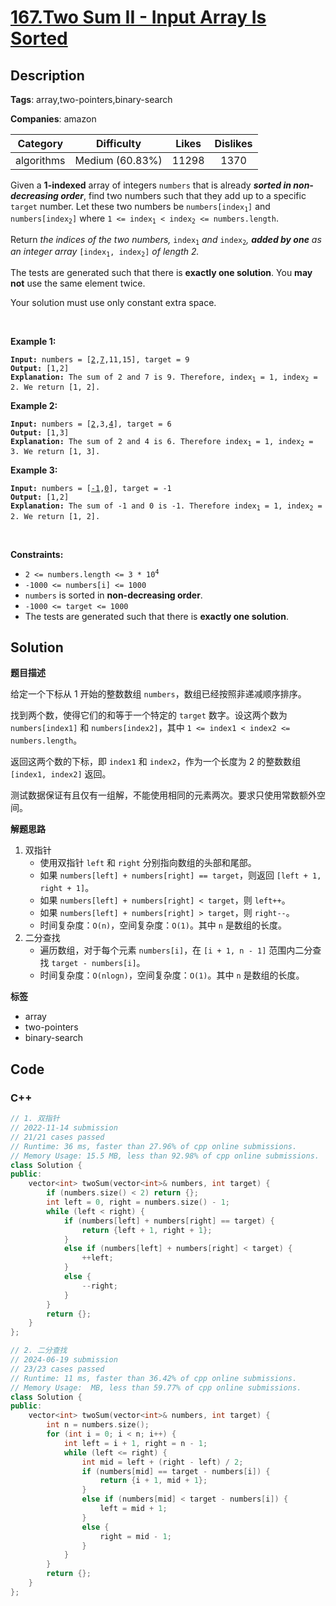 # [167.Two Sum II - Input Array Is Sorted](https://leetcode.com/problems/two-sum-ii-input-array-is-sorted/description/)

## Description

**Tags**: array,two-pointers,binary-search

**Companies**: amazon

|  Category  |   Difficulty    | Likes | Dislikes |
| :--------: | :-------------: | :---: | :------: |
| algorithms | Medium (60.83%) | 11298 |   1370   |

<p>Given a <strong>1-indexed</strong> array of integers <code>numbers</code> that is already <strong><em>sorted in non-decreasing order</em></strong>, find two numbers such that they add up to a specific <code>target</code> number. Let these two numbers be <code>numbers[index<sub>1</sub>]</code> and <code>numbers[index<sub>2</sub>]</code> where <code>1 &lt;= index<sub>1</sub> &lt; index<sub>2</sub> &lt;= numbers.length</code>.</p>
<p>Return<em> the indices of the two numbers, </em><code>index<sub>1</sub></code><em> and </em><code>index<sub>2</sub></code><em>, <strong>added by one</strong> as an integer array </em><code>[index<sub>1</sub>, index<sub>2</sub>]</code><em> of length 2.</em></p>
<p>The tests are generated such that there is <strong>exactly one solution</strong>. You <strong>may not</strong> use the same element twice.</p>
<p>Your solution must use only constant extra space.</p>
<p>&nbsp;</p>
<p><strong class="example">Example 1:</strong></p>
<pre><code><strong>Input:</strong> numbers = [<u>2</u>,<u>7</u>,11,15], target = 9
<strong>Output:</strong> [1,2]
<strong>Explanation:</strong> The sum of 2 and 7 is 9. Therefore, index<sub>1</sub> = 1, index<sub>2</sub> = 2. We return [1, 2].</code></pre>
<p><strong class="example">Example 2:</strong></p>
<pre><code><strong>Input:</strong> numbers = [<u>2</u>,3,<u>4</u>], target = 6
<strong>Output:</strong> [1,3]
<strong>Explanation:</strong> The sum of 2 and 4 is 6. Therefore index<sub>1</sub> = 1, index<sub>2</sub> = 3. We return [1, 3].</code></pre>
<p><strong class="example">Example 3:</strong></p>
<pre><code><strong>Input:</strong> numbers = [<u>-1</u>,<u>0</u>], target = -1
<strong>Output:</strong> [1,2]
<strong>Explanation:</strong> The sum of -1 and 0 is -1. Therefore index<sub>1</sub> = 1, index<sub>2</sub> = 2. We return [1, 2].</code></pre>
<p>&nbsp;</p>
<p><strong>Constraints:</strong></p>
<ul>
  <li><code>2 &lt;= numbers.length &lt;= 3 * 10<sup>4</sup></code></li>
  <li><code>-1000 &lt;= numbers[i] &lt;= 1000</code></li>
  <li><code>numbers</code> is sorted in <strong>non-decreasing order</strong>.</li>
  <li><code>-1000 &lt;= target &lt;= 1000</code></li>
  <li>The tests are generated such that there is <strong>exactly one solution</strong>.</li>
</ul>

## Solution

**题目描述**

给定一个下标从 1 开始的整数数组 `numbers`，数组已经按照非递减顺序排序。

找到两个数，使得它们的和等于一个特定的 `target` 数字。设这两个数为 `numbers[index1]` 和 `numbers[index2]`，其中 `1 <= index1 < index2 <= numbers.length`。

返回这两个数的下标，即 `index1` 和 `index2`，作为一个长度为 2 的整数数组 `[index1, index2]` 返回。

测试数据保证有且仅有一组解，不能使用相同的元素两次。要求只使用常数额外空间。

**解题思路**

1. 双指针
   - 使用双指针 `left` 和 `right` 分别指向数组的头部和尾部。
   - 如果 `numbers[left] + numbers[right] == target`，则返回 `[left + 1, right + 1]`。
   - 如果 `numbers[left] + numbers[right] < target`，则 `left++`。
   - 如果 `numbers[left] + numbers[right] > target`，则 `right--`。
   - 时间复杂度：`O(n)`，空间复杂度：`O(1)`。其中 `n` 是数组的长度。
2. 二分查找
   - 遍历数组，对于每个元素 `numbers[i]`，在 `[i + 1, n - 1]` 范围内二分查找 `target - numbers[i]`。
   - 时间复杂度：`O(nlogn)`，空间复杂度：`O(1)`。其中 `n` 是数组的长度。

**标签**

- array
- two-pointers
- binary-search

<!-- code start -->
## Code

### C++

```cpp
// 1. 双指针
// 2022-11-14 submission
// 21/21 cases passed
// Runtime: 36 ms, faster than 27.96% of cpp online submissions.
// Memory Usage: 15.5 MB, less than 92.98% of cpp online submissions.
class Solution {
public:
    vector<int> twoSum(vector<int>& numbers, int target) {
        if (numbers.size() < 2) return {};
        int left = 0, right = numbers.size() - 1;
        while (left < right) {
            if (numbers[left] + numbers[right] == target) {
                return {left + 1, right + 1};
            }
            else if (numbers[left] + numbers[right] < target) {
                ++left;
            }
            else {
                --right;
            }
        }
        return {};
    }
};
```

```cpp
// 2. 二分查找
// 2024-06-19 submission
// 23/23 cases passed
// Runtime: 11 ms, faster than 36.42% of cpp online submissions.
// Memory Usage:  MB, less than 59.77% of cpp online submissions.
class Solution {
public:
    vector<int> twoSum(vector<int>& numbers, int target) {
        int n = numbers.size();
        for (int i = 0; i < n; i++) {
            int left = i + 1, right = n - 1;
            while (left <= right) {
                int mid = left + (right - left) / 2;
                if (numbers[mid] == target - numbers[i]) {
                    return {i + 1, mid + 1};
                }
                else if (numbers[mid] < target - numbers[i]) {
                    left = mid + 1;
                }
                else {
                    right = mid - 1;
                }
            }
        }
        return {};
    }
};
```

<!-- code end -->
